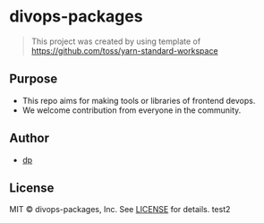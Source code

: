 # divops-packages

> This project was created by using template of https://github.com/toss/yarn-standard-workspace

## Purpose

- This repo aims for making tools or libraries of frontend devops.
- We welcome contribution from everyone in the community.

## Author

- [dp](https://github.com/divopsor)

## License

MIT © divops-packages, Inc. See [LICENSE](./LICENSE) for details.
test2
